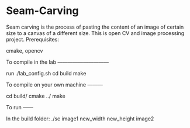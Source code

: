 # Seam-Carving
Seam carving is the process of pasting the content of an image of certain size to a canvas of a different size. This is open CV and image processing project.
Prerequisites:

cmake, opencv


To compile in the lab
——————————

run ./lab_config.sh
cd build
make

To compile on your own machine
———

cd build/
cmake ../
make


To run
——

In the build folder:
./sc image1 new_width new_height image2
